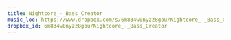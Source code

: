 ```yaml
---
title: Nightcore_-_Bass_Creator
music_loc: https://www.dropbox.com/s/6m834w0nyzz8gou/Nightcore_-_Bass_Creator?dl=0
dropbox_id: 6m834w0nyzz8gou/Nightcore_-_Bass_Creator
---
```


